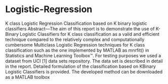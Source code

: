 # Logistic-Regression
K class Logistic Regression Classification based on K binary logistic classifiers
Abstract—The aim of this report is to demonstrate the use of
K-Binary Logistic Classifiers for K class classification as a valid
and efficient technique compared to the relatively complex and
computationally cumbersome Multiclass Logistic Regression
techniques for K class classification such as the one implemented
by MATLAB as mnrfit() in Statistics and Machine Learning
Toolbox™. For testing purposes we used a dataset from UCI [1]
data sets repository. The data set is described in detail in the
report. Detailed formulation of the classification based on KBinary Logistic Classifiers is provided. The developed method
can be downloaded as a MATLAB toolbox
